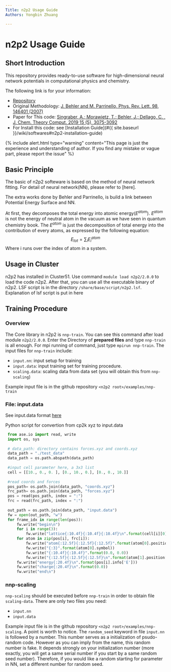 ```yaml
---
Title: n2p2 Usage Guide
Authors: Yongbin Zhuang

---
```


# n2p2 Usage Guide

## Short Introduction

This repository provides ready-to-use software for high-dimensional neural network potentials in computational physics and chemistry.

The following link is for your information:

- [Repository](#https://github.com/CompPhysVienna/n2p2)
- Original Methodology: [J. Behler and M. Parrinello, Phys. Rev. Lett. 98, 146401 (2007)](https://doi.org/10.1103/PhysRevLett.98.146401)
- Paper for This code: [Singraber, A.; Morawietz, T.; Behler, J.; Dellago, C. , J. Chem. Theory Comput. 2019 15 (5), 3075-3092](https://pubs.acs.org/doi/abs/10.1021/acs.jctc.8b01092)
- For Install this code: see [Installation Guide](#{{ site.baseurl }}/wiki/softwares#n2p2-installation-guide)

{% include alert.html type="warning" content="This page is just the experience and understanding of author. If you find any mistake or vague part, please report the issue" %}

## Basic Principle

The basic of n2p2 softeware is based on the method of neural network fitting. For detail of neural network(NN), please refer to [here].

The extra works done by Behler and Parrinello, is build a link between Potential Energy Surface and NN. 

At first, they decomposes the total energy into atomic energy($E^{atom}$). $E^{atom}$ is not the energy of neutral atom in the vacuum as we have seen in quantum chemistry book. The $E^{atom}$ is just the decomposition of total energy into the contribution of every atoms, as expressed by the following equation:
$$
E_{tot}=\sum_i {E_i^{atom}}
$$
Where i runs over the index of atom in a system.



## Usage in Cluster

n2p2 has installed in Cluster51. Use command `module load n2p2/2.0.0` to load the code n2p2. After that, you can use all the executable binary of n2p2. LSF script is in the directory `/share/base/script/n2p2.lsf`. Explanation of lsf script is put in here

## Training Procedure

### Overview

The Core library in n2p2 is `nnp-train`. You can see this command after load module `n2p2/2.0.0`. Enter the Directory of **prepared files** and type `nnp-train` is all enough. For mpi running of command, just type `mpirun nnp-train`. The input files for `nnp-train` include:

- `input.nn`: input setup for training
- `input.data`: input training set for training procedure.
- `scaling.data`: scaling data from data set (you will obtain this from `nnp-scaling`)

Example input file is in the github repository `<n2p2 root>/examples/nnp-train`

### File: input.data

See input.data format [here](https://compphysvienna.github.io/n2p2/Topics/cfg_file.html)

Python script for convertion from cp2k xyz to input.data

```python
 from ase.io import read, write
 import os, sys
 
 # data_path: directory contains forces.xyz and coords.xyz
 data_path = "./test_data"
 data_path = os.path.abspath(data_path)
 
 #input cell parameter here, a 3x3 list
 cell = [[10., 0., 0. ], [0., 10., 0.], [0., 0., 10.]]
 
 #read coords and forces
 pos_path= os.path.join(data_path, "coords.xyz")
 frc_path= os.path.join(data_path, "forces.xyz")
 pos = read(pos_path, index = ":")
 frc = read(frc_path, index = ":")
 
 out_path = os.path.join(data_path, "input.data")
 fw = open(out_path, "w")
 for frame_idx in range(len(pos)):
     fw.write("begin\n")
     for i in range(3):
         fw.write("lattice{:10.4f}{:10.4f}{:10.4f}\n".format(cell[i][0], cell[i][1], cell[i][2]))
     for atom in zip(pos[i], frc[i]):
         fw.write("atom{:12.5f}{:12.5f}{:12.5f}".format(atom[0].position[0], atom[0].position[1], atom[0].position[2]))
         fw.write("{:3}".format(atom[0].symbol))
         fw.write("{:10.4f}{:10.4f}".format(0.0, 0.0))
         fw.write("{:12.5f}{:12.5f}{:12.5f}\n".format(atom[1].position[0], atom[1].position[1], atom[1].position[2]))
     fw.write("energy{:20.4f}\n".format(pos[i].info['E']))
     fw.write("charge{:20.4f}\n".format(0.0))
     fw.write("end\n")
```



### nnp-scaling

`nnp-scaling` should be executed before `nnp-train` in order to obtain file `scaling-data`. There are only two files you need:

- `input.nn`
- `input.data`

Example input file is in the github repository `<n2p2 root>/examples/nnp-scaling`. A point is worth to notice. The `random_seed` keyword in file `input.nn` is followed by a number. This number serves as  a initialization of psudo-random code. However as you can imply from the name, this random number is fake. It depends strongly on your initialization number (more exactly, you will get a same serial number if you start by a same random seed number). Therefore, if you would like a random starting for parameter in NN, set a different number for random seed.

